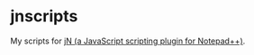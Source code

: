 jnscripts
=========

My scripts for [jN (a JavaScript scripting plugin for Notepad++)](https://github.com/sieukrem/jn-npp-plugin).
